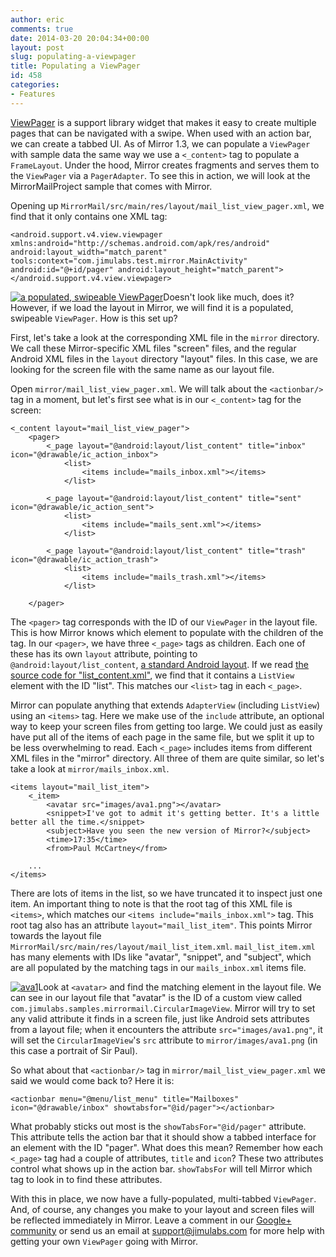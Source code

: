 ```yaml
---
author: eric
comments: true
date: 2014-03-20 20:04:34+00:00
layout: post
slug: populating-a-viewpager
title: Populating a ViewPager
id: 458
categories:
- Features
---
```


[ViewPager](http://developer.android.com/reference/android/support/v4/view/ViewPager.html) is a support library widget that makes it easy to create multiple pages that can be navigated with a swipe. When used with an action bar, we can create a tabbed UI. As of Mirror 1.3, we can populate a `ViewPager` with sample data the same way we use a `<_content>` tag to populate a `FrameLayout`. Under the hood, Mirror creates fragments and serves them to the `ViewPager` via a `PagerAdapter`. To see this in action, we will look at the MirrorMailProject sample that comes with Mirror.





Opening up `MirrorMail/src/main/res/layout/mail_list_view_pager.xml`, we find that it only contains one XML tag:




    
    <android.support.v4.view.viewpager xmlns:android="http://schemas.android.com/apk/res/android" android:layout_width="match_parent" tools:context="com.jimulabs.test.mirror.MainActivity" android:id="@+id/pager" android:layout_height="match_parent"></android.support.v4.view.viewpager>





[![a populated, swipeable ViewPager]({{site.baseurl}}/wp-content/uploads/2014/03/Capture-182x300.png)]({{site.baseurl}}/wp-content/uploads/2014/03/Capture.png)Doesn't look like much, does it? However, if we load the layout in Mirror, we will find it is a populated, swipeable `ViewPager`. How is this set up?





First, let's take a look at the corresponding XML file in the `mirror` directory. We call these Mirror-specific XML files "screen" files, and the regular Android XML files in the `layout` directory "layout" files. In this case, we are looking for the screen file with the same name as our layout file.





Open `mirror/mail_list_view_pager.xml`. We will talk about the `<actionbar/>` tag in a moment, but let's first see what is in our `<_content>` tag for the screen:




    
    <_content layout="mail_list_view_pager">
        <pager>
            <_page layout="@android:layout/list_content" title="inbox" icon="@drawable/ic_action_inbox">
                <list>
                    <items include="mails_inbox.xml"></items>
                </list>
            
            <_page layout="@android:layout/list_content" title="sent" icon="@drawable/ic_action_sent">
                <list>
                    <items include="mails_sent.xml"></items>
                </list>
            
            <_page layout="@android:layout/list_content" title="trash" icon="@drawable/ic_action_trash">
                <list>
                    <items include="mails_trash.xml"></items>
                </list>
            
        </pager>
    





The `<pager>` tag corresponds with the ID of our `ViewPager` in the layout file. This is how Mirror knows which element to populate with the children of the tag. In our `<pager>`, we have three `<_page>` tags as children. Each one of these has its own `layout` attribute, pointing to `@android:layout/list_content`, [a standard Android layout](http://developer.android.com/reference/android/R.layout.html#list_content). If we read [the source code for "list_content.xml"](http://grepcode.com/file/repository.grepcode.com/java/ext/com.google.android/android/4.4.2_r1/frameworks/base/core/res/res/layout/list_content.xml/), we find that it contains a `ListView` element with the ID "list". This matches our `<list>` tag in each `<_page>`.





Mirror can populate anything that extends `AdapterView` (including `ListView`) using an `<items>` tag. Here we make use of the `include` attribute, an optional way to keep your screen files from getting too large. We could just as easily have put all of the items of each page in the same file, but we split it up to be less overwhelming to read. Each `<_page>` includes items from different XML files in the "mirror" directory.  All three of them are quite similar, so let's take a look at `mirror/mails_inbox.xml`.




    
    <items layout="mail_list_item">
        <_item>
            <avatar src="images/ava1.png"></avatar>
            <snippet>I've got to admit it's getting better. It's a little better all the time.</snippet>
            <subject>Have you seen the new version of Mirror?</subject>
            <time>17:35</time>
            <from>Paul McCartney</from>
        
        ...
    </items>





There are lots of items in the list, so we have truncated it to inspect just one item. An important thing to note is that the root tag of this XML file is `<items>`, which matches our `<items include="mails_inbox.xml">` tag. This root tag also has an attribute `layout="mail_list_item"`. This points Mirror towards the layout file `MirrorMail/src/main/res/layout/mail_list_item.xml`. `mail_list_item.xml` has many elements with IDs like "avatar", "snippet", and "subject", which are all populated by the matching tags in our `mails_inbox.xml` items file.





[![ava1]({{site.baseurl}}/wp-content/uploads/2014/03/ava1.png)]({{site.baseurl}}/wp-content/uploads/2014/03/ava1.png)Look at `<avatar>` and find the matching element in the layout file. We can see in our layout file that "avatar" is the ID of a custom view called `com.jimulabs.samples.mirrormail.CircularImageView`. Mirror will try to set any valid attribute it finds in a screen file, just like Android sets attributes from a layout file; when it encounters the attribute `src="images/ava1.png"`, it will set the `CircularImageView`'s `src` attribute to `mirror/images/ava1.png` (in this case a portrait of Sir Paul).





So what about that `<actionbar/>` tag in `mirror/mail_list_view_pager.xml` we said we would come back to? Here it is:




    
    <actionbar menu="@menu/list_menu" title="Mailboxes" icon="@drawable/inbox" showtabsfor="@id/pager"></actionbar>





What probably sticks out most is the `showTabsFor="@id/pager"` attribute. This attribute tells the action bar that it should show a tabbed interface for an element with the ID "pager". What does this mean? Remember how each `<_page>` tag had a couple of attributes, `title` and `icon`? These two attributes control what shows up in the action bar. `showTabsFor` will tell Mirror which tag to look in to find these attributes.





With this in place, we now have a fully-populated, multi-tabbed `ViewPager`. And, of course, any changes you make to your layout and screen files will be reflected immediately in Mirror. Leave a comment in our [Google+ community](https://plus.google.com/u/0/communities/100032204836569153341) or send us an email at [support@jimulabs.com](mailto:support@jimulabs.com) for more help with getting your own `ViewPager` going with Mirror.



